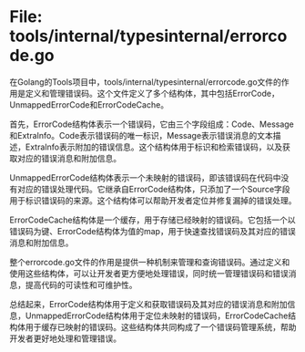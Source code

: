 # File: tools/internal/typesinternal/errorcode.go

在Golang的Tools项目中，tools/internal/typesinternal/errorcode.go文件的作用是定义和管理错误码。这个文件定义了多个结构体，其中包括ErrorCode，UnmappedErrorCode和ErrorCodeCache。

首先，ErrorCode结构体表示一个错误码，它由三个字段组成：Code、Message和ExtraInfo。Code表示错误码的唯一标识，Message表示错误消息的文本描述，ExtraInfo表示附加的错误信息。这个结构体用于标识和检索错误码，以及获取对应的错误消息和附加信息。

UnmappedErrorCode结构体表示一个未映射的错误码，即该错误码在代码中没有对应的错误处理代码。它继承自ErrorCode结构体，只添加了一个Source字段用于标识错误码的来源。这个结构体可以帮助开发者定位并修复漏掉的错误处理。

ErrorCodeCache结构体是一个缓存，用于存储已经映射的错误码。它包括一个以错误码为键、ErrorCode结构体为值的map，用于快速查找错误码及其对应的错误消息和附加信息。

整个errorcode.go文件的作用是提供一种机制来管理和查询错误码。通过定义和使用这些结构体，可以让开发者更方便地处理错误，同时统一管理错误码和错误消息，提高代码的可读性和可维护性。

总结起来，ErrorCode结构体用于定义和获取错误码及其对应的错误消息和附加信息，UnmappedErrorCode结构体用于定位未映射的错误码，ErrorCodeCache结构体用于缓存已映射的错误码。这些结构体共同构成了一个错误码管理系统，帮助开发者更好地处理和管理错误。

